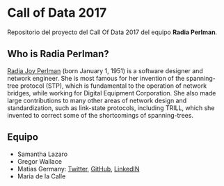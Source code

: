 # Call of Data 2017

Repositorio del proyecto del Call Of Data 2017 del equipo **Radia Perlman**.

## Who is Radia Perlman?

[Radia Joy Perlman](https://en.wikipedia.org/wiki/Radia_Perlman) (born January 1, 1951) is a software designer and network engineer. She is most famous for her invention of the spanning-tree protocol (STP), which is fundamental to the operation of network bridges, while working for Digital Equipment Corporation. She also made large contributions to many other areas of network design and standardization, such as link-state protocols, including TRILL, which she invented to correct some of the shortcomings of spanning-trees.

## Equipo

- Samantha Lazaro
- Gregor Wallace
- Matias Germany: [Twitter](https://twitter.com/matugermany), [GitHub](https://github.com/matugermany), [LinkedIN](https://www.linkedin.com/in/matiasgermany/)
- Maria de la Calle
